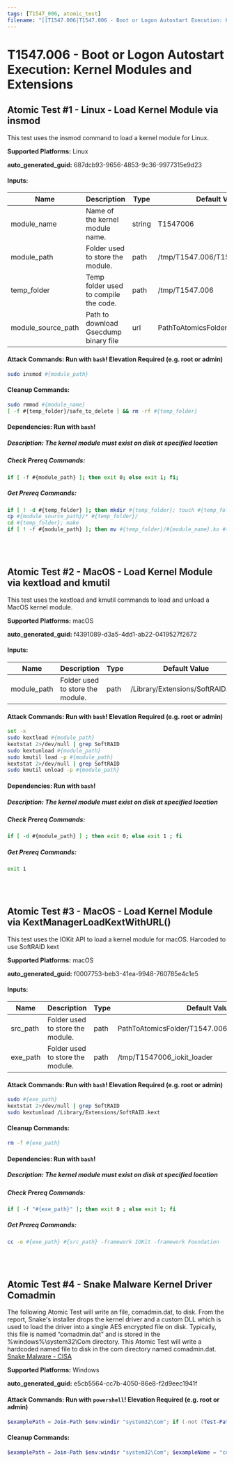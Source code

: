 ```yaml
---
tags: [T1547_006, atomic_test]
filename: "[[T1547.006|T1547.006 - Boot or Logon Autostart Execution: Kernel Modules and Extensions]]"
---
```

# T1547.006 - Boot or Logon Autostart Execution: Kernel Modules and Extensions

## Atomic Test #1 - Linux - Load Kernel Module via insmod
This test uses the insmod command to load a kernel module for Linux.

**Supported Platforms:** Linux


**auto_generated_guid:** 687dcb93-9656-4853-9c36-9977315e9d23





#### Inputs:
| Name | Description | Type | Default Value |
|------|-------------|------|---------------|
| module_name | Name of the kernel module name. | string | T1547006|
| module_path | Folder used to store the module. | path | /tmp/T1547.006/T1547006.ko|
| temp_folder | Temp folder used to compile the code. | path | /tmp/T1547.006|
| module_source_path | Path to download Gsecdump binary file | url | PathToAtomicsFolder/T1547.006/src|


#### Attack Commands: Run with `bash`!  Elevation Required (e.g. root or admin) 


```bash
sudo insmod #{module_path}
```

#### Cleanup Commands:
```bash
sudo rmmod #{module_name}
[ -f #{temp_folder}/safe_to_delete ] && rm -rf #{temp_folder}
```



#### Dependencies:  Run with `bash`!
##### Description: The kernel module must exist on disk at specified location
##### Check Prereq Commands:
```bash
if [ -f #{module_path} ]; then exit 0; else exit 1; fi;
```
##### Get Prereq Commands:
```bash
if [ ! -d #{temp_folder} ]; then mkdir #{temp_folder}; touch #{temp_folder}/safe_to_delete; fi;
cp #{module_source_path}/* #{temp_folder}/
cd #{temp_folder}; make
if [ ! -f #{module_path} ]; then mv #{temp_folder}/#{module_name}.ko #{module_path}; fi;
```




<br/>
<br/>

## Atomic Test #2 - MacOS - Load Kernel Module via kextload and kmutil
This test uses the kextload and kmutil commands to load and unload a MacOS kernel module.

**Supported Platforms:** macOS


**auto_generated_guid:** f4391089-d3a5-4dd1-ab22-0419527f2672





#### Inputs:
| Name | Description | Type | Default Value |
|------|-------------|------|---------------|
| module_path | Folder used to store the module. | path | /Library/Extensions/SoftRAID.kext|


#### Attack Commands: Run with `bash`!  Elevation Required (e.g. root or admin) 


```bash
set -x
sudo kextload #{module_path}
kextstat 2>/dev/null | grep SoftRAID
sudo kextunload #{module_path}
sudo kmutil load -p #{module_path}
kextstat 2>/dev/null | grep SoftRAID
sudo kmutil unload -p #{module_path}
```




#### Dependencies:  Run with `bash`!
##### Description: The kernel module must exist on disk at specified location
##### Check Prereq Commands:
```bash
if [ -d #{module_path} ] ; then exit 0; else exit 1 ; fi
```
##### Get Prereq Commands:
```bash
exit 1
```




<br/>
<br/>

## Atomic Test #3 - MacOS - Load Kernel Module via KextManagerLoadKextWithURL()
This test uses the IOKit API to load a kernel module for macOS.
Harcoded to use SoftRAID kext

**Supported Platforms:** macOS


**auto_generated_guid:** f0007753-beb3-41ea-9948-760785e4c1e5





#### Inputs:
| Name | Description | Type | Default Value |
|------|-------------|------|---------------|
| src_path | Folder used to store the module. | path | PathToAtomicsFolder/T1547.006/src/macos_kextload.c|
| exe_path | Folder used to store the module. | path | /tmp/T1547006_iokit_loader|


#### Attack Commands: Run with `bash`!  Elevation Required (e.g. root or admin) 


```bash
sudo #{exe_path}
kextstat 2>/dev/null | grep SoftRAID
sudo kextunload /Library/Extensions/SoftRAID.kext
```

#### Cleanup Commands:
```bash
rm -f #{exe_path}
```



#### Dependencies:  Run with `bash`!
##### Description: The kernel module must exist on disk at specified location
##### Check Prereq Commands:
```bash
if [ -f "#{exe_path}" ]; then exit 0 ; else exit 1; fi
```
##### Get Prereq Commands:
```bash
cc -o #{exe_path} #{src_path} -framework IOKit -framework Foundation
```




<br/>
<br/>

## Atomic Test #4 - Snake Malware Kernel Driver Comadmin
The following Atomic Test will write an file, comadmin.dat, to disk. From the report, Snake's installer drops the kernel driver and a custom DLL which is used to load the driver into a
single AES encrypted file on disk. Typically, this file is named “comadmin.dat” and is stored in the %windows%\system32\Com directory. 
This Atomic Test will write a hardcoded named file to disk in the com directory named comadmin.dat.
[Snake Malware - CISA](https://media.defense.gov/2023/May/09/2003218554/-1/-1/0/JOINT_CSA_HUNTING_RU_INTEL_SNAKE_MALWARE_20230509.PDF)

**Supported Platforms:** Windows


**auto_generated_guid:** e5cb5564-cc7b-4050-86e8-f2d9eec1941f






#### Attack Commands: Run with `powershell`!  Elevation Required (e.g. root or admin) 


```powershell
$examplePath = Join-Path $env:windir "system32\Com"; if (-not (Test-Path $examplePath)) { New-Item -ItemType Directory -Path $examplePath | Out-Null }; $exampleName = "comadmin.dat"; $exampleFullPath = Join-Path $examplePath $exampleName; $randomBytes = New-Object Byte[] 0x1000; (New-Object Random).NextBytes($randomBytes); [System.IO.File]::WriteAllBytes($exampleFullPath, $randomBytes)
```

#### Cleanup Commands:
```powershell
$examplePath = Join-Path $env:windir "system32\Com"; $exampleName = "comadmin.dat"; $exampleFullPath = Join-Path $examplePath $exampleName; if (Test-Path $exampleFullPath) { Remove-Item $exampleFullPath -Force }
```





<br/>
